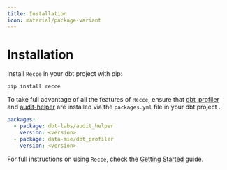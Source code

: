 ```yaml
---
title: Installation
icon: material/package-variant
---
```


# Installation

Install `Recce` in your dbt project with pip:

```
pip install recce
```

To take full advantage of all the features of `Recce`, ensure that [dbt_profiler](https://hub.getdbt.com/data-mie/dbt_profiler/latest/) and [audit-helper](https://hub.getdbt.com/dbt-labs/audit_helper/latest/) are installed via the `packages.yml` file in your dbt project .

```yaml 
packages:
  - package: dbt-labs/audit_helper
    version: <version>
  - package: data-mie/dbt_profiler
    version: <version>

```

For full instructions on using `Recce`, check the [Getting Started](get-started.md) guide.